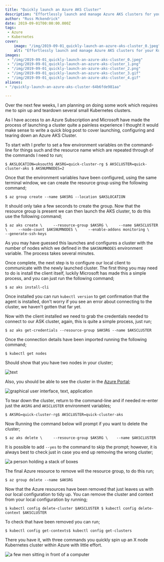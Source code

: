 ```yaml
---
title: "Quickly launch an Azure AKS Cluster"
description: "Effortlessly launch and manage Azure AKS clusters for your Kubernetes workloads with simple commands and streamlined setup."
author: "Russ Mckendrick"
date: 2019-09-01T00:00:00.000Z
tags:
 - Azure
 - Kubernetes
cover:
    image: "/img/2019-09-01_quickly-launch-an-azure-aks-cluster_0.jpeg" 
    alt: "Effortlessly launch and manage Azure AKS clusters for your Kubernetes workloads with simple commands and streamlined setup."
images:
 - "/img/2019-09-01_quickly-launch-an-azure-aks-cluster_0.jpeg"
 - "/img/2019-09-01_quickly-launch-an-azure-aks-cluster_1.png"
 - "/img/2019-09-01_quickly-launch-an-azure-aks-cluster_2.png"
 - "/img/2019-09-01_quickly-launch-an-azure-aks-cluster_3.gif"
 - "/img/2019-09-01_quickly-launch-an-azure-aks-cluster_4.gif"
aliases:
- "/quickly-launch-an-azure-aks-cluster-64b6fde981aa"

---
```


Over the next few weeks, I am planning on doing some work which requires me to spin up and teardown several small Kubernetes clusters.

As I have access to an Azure Subscription and Microsoft have made the process of launching a cluster quite a painless experience I thought it would make sense to write a quick blog post to cover launching, configuring and tearing down an Azure AKS Cluster.

To start with I prefer to set a few environment variables on the command-line for things such and the resource name which are repeated through of the commands I need to run;

```
$ AKSLOCATION=uksouth$ AKSRG=quick-cluster-rg $ AKSCLUSTER=quick-cluster-aks $ AKSNUMNODES=2
```

Once that the environment variables have been configured, using the same terminal window, we can create the resource group using the following command;

```
$ az group create --name $AKSRG --location $AKSLOCATION
```

It should only take a few seconds to create the group. Now that the resource group is present we can then launch the AKS cluster, to do this use the following command;

```
$ az aks create \     --resource-group $AKSRG \     --name $AKSCLUSTER \     --node-count $AKSNUMNODES \     --enable-addons monitoring \     --generate-ssh-keys
```

As you may have guessed this launches and configures a cluster with the number of nodes which we defined in the `$AKSNUMNODES` environment variable. The process takes several minutes.

Once complete, the next step is to configure our local client to communicate with the newly launched cluster. The first thing you may need to do is install the client itself, luckily Microsoft has made this a simple process, and you can just run the following command;

```
$ az aks install-cli
```

Once installed you can run `kubectl version` to get confirmation that the agent is installed, don't worry if you see an error about connecting to the cluster, we haven't gotten that far yet.

Now with the client installed we need to grab the credentials needed to connect to our ASK cluster, again, this is quite a simple process, just run;

```
$ az aks get-credentials --resource-group $AKSRG --name $AKSCLUSTER
```

Once the connection details have been imported running the following command;

```
$ kubectl get nodes
```

Should show that you have two nodes in your cluster;

![text](/img/2019-09-01_quickly-launch-an-azure-aks-cluster_1.png)

Also, you should be able to see the cluster in the [Azure Portal](https://portal.azure.com/);

![graphical user interface, text, application](/img/2019-09-01_quickly-launch-an-azure-aks-cluster_2.png)

To tear down the cluster, return to the command-line and if needed re-enter just the `AKSRG` and `AKSCLUSTER` environment variables;

```
$ AKSRG=quick-cluster-rg$ AKSCLUSTER=quick-cluster-aks
```

Now Running the command below will prompt if you want to delete the cluster;

```
$ az aks delete \     --resource-group $AKSRG \    --name $AKSCLUSTER
```

It is possible to add `--yes` to the command to skip the prompt; however, it is always best to check just in case you end up removing the wrong cluster;

![a person holding a stack of boxes](/img/2019-09-01_quickly-launch-an-azure-aks-cluster_3.gif)

The final Azure resource to remove will the resource group, to do this run;

```
$ az group delete --name $AKSRG
```

Now that the Azure resources have been removed that just leaves us with our local configuration to tidy up. You can remove the cluster and context from your local configuration by running;

```
$ kubectl config delete-cluster $AKSCLUSTER $ kubectl config delete-context $AKSCLUSTER
```

To check that have been removed you can run;

```
$ kubectl config get-contexts$ kubectl config get-clusters
```

There you have it, with three commands you quickly spin up an X node Kubernetes cluster within Azure with little effort.

![a few men sitting in front of a computer](/img/2019-09-01_quickly-launch-an-azure-aks-cluster_4.gif)
